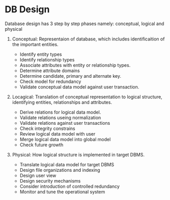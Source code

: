 # DB Design

Database design has 3 step by step phases namely: conceptual, logical and physical

1. Conceptual: Representaion of database, which includes identificaition of the important entities.

    - Identify entity types
    - Identify relationship types
    - Associate attributes with entity or relationship types.
    - Determine attribute domains
    - Determine candidate, primary and alternate key.
    - Check model for redundancy
    - Validate conceptual data model against user transaction.

2. Locagical: Translation of conceptual representation to logical structure, identifying entities, relationships and attributes.

    - Derive relations for logical data model.
    - Validate relations useing normalization
    - Validate relations against user transactions
    - Check integrity constrains
    - Review logical data model with user
    - Merge logical data model into global model
    - Check future growth

3. Physical: How logical structure is implemented in target DBMS.
    - Translate logical data model for target DBMS
    - Design file organizations and indexing
    - Design user view
    - Design security mechanisms
    - Consider introduction of controlled redundancy
    - Monitor and tune the operational system
